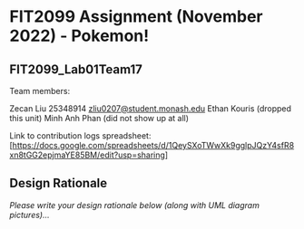 # FIT2099 Assignment (November 2022) - Pokemon!

## FIT2099_Lab01Team17
Team members:

Zecan Liu 25348914 zliu0207@student.monash.edu
Ethan Kouris (dropped this unit)
Minh Anh Phan (did not show up at all)

Link to contribution logs spreadsheet: [https://docs.google.com/spreadsheets/d/1QeySXoTWwXk9gglpJQzY4sfR8xn8tGG2epjmaYE85BM/edit?usp=sharing]

## Design Rationale

_Please write your design rationale below (along with UML diagram pictures)..._
